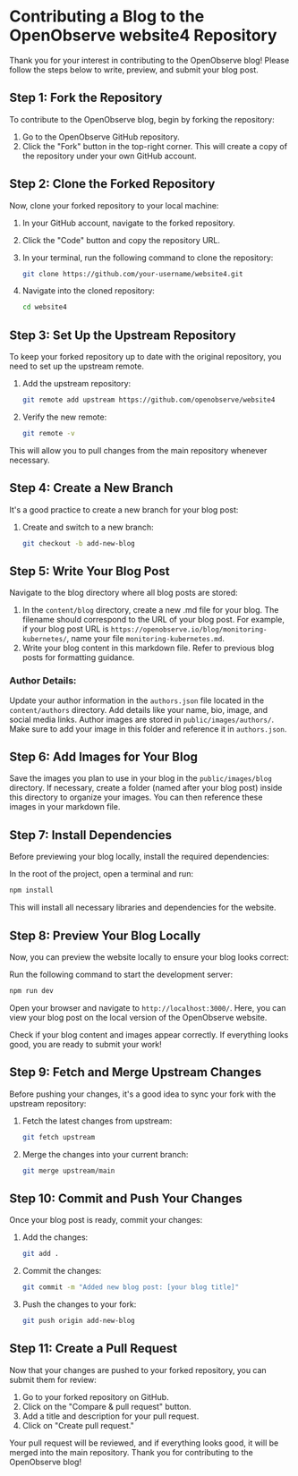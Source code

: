 
# Contributing a Blog to the OpenObserve website4 Repository

Thank you for your interest in contributing to the OpenObserve blog! Please follow the steps below to write, preview, and submit your blog post.

## Step 1: Fork the Repository
To contribute to the OpenObserve blog, begin by forking the repository:

1. Go to the OpenObserve GitHub repository.
2. Click the "Fork" button in the top-right corner. This will create a copy of the repository under your own GitHub account.

## Step 2: Clone the Forked Repository
Now, clone your forked repository to your local machine:

1. In your GitHub account, navigate to the forked repository.
2. Click the "Code" button and copy the repository URL.
3. In your terminal, run the following command to clone the repository:

   ```bash
   git clone https://github.com/your-username/website4.git
   ```

4. Navigate into the cloned repository:

   ```bash
   cd website4
   ```

## Step 3: Set Up the Upstream Repository
To keep your forked repository up to date with the original repository, you need to set up the upstream remote.

1. Add the upstream repository:

   ```bash
   git remote add upstream https://github.com/openobserve/website4
   ```

2. Verify the new remote:

   ```bash
   git remote -v
   ```

This will allow you to pull changes from the main repository whenever necessary.

## Step 4: Create a New Branch
It's a good practice to create a new branch for your blog post:

1. Create and switch to a new branch:

   ```bash
   git checkout -b add-new-blog
   ```

## Step 5: Write Your Blog Post
Navigate to the blog directory where all blog posts are stored:

1. In the `content/blog` directory, create a new .md file for your blog. The filename should correspond to the URL of your blog post. For example, if your blog post URL is `https://openobserve.io/blog/monitoring-kubernetes/`, name your file `monitoring-kubernetes.md`.
2. Write your blog content in this markdown file. Refer to previous blog posts for formatting guidance.

### Author Details:
Update your author information in the `authors.json` file located in the `content/authors` directory. Add details like your name, bio, image, and social media links. Author images are stored in `public/images/authors/`. Make sure to add your image in this folder and reference it in `authors.json`.

## Step 6: Add Images for Your Blog
Save the images you plan to use in your blog in the `public/images/blog` directory. If necessary, create a folder (named after your blog post) inside this directory to organize your images. You can then reference these images in your markdown file.

## Step 7: Install Dependencies
Before previewing your blog locally, install the required dependencies:

In the root of the project, open a terminal and run:

```bash
npm install
```

This will install all necessary libraries and dependencies for the website.

## Step 8: Preview Your Blog Locally
Now, you can preview the website locally to ensure your blog looks correct:

Run the following command to start the development server:

```bash
npm run dev
```

Open your browser and navigate to `http://localhost:3000/`. Here, you can view your blog post on the local version of the OpenObserve website.

Check if your blog content and images appear correctly. If everything looks good, you are ready to submit your work!

## Step 9: Fetch and Merge Upstream Changes
Before pushing your changes, it's a good idea to sync your fork with the upstream repository:

1. Fetch the latest changes from upstream:

   ```bash
   git fetch upstream
   ```

2. Merge the changes into your current branch:

   ```bash
   git merge upstream/main
   ```

## Step 10: Commit and Push Your Changes
Once your blog post is ready, commit your changes:

1. Add the changes:

   ```bash
   git add .
   ```

2. Commit the changes:

   ```bash
   git commit -m "Added new blog post: [your blog title]"
   ```

3. Push the changes to your fork:

   ```bash
   git push origin add-new-blog
   ```

## Step 11: Create a Pull Request
Now that your changes are pushed to your forked repository, you can submit them for review:

1. Go to your forked repository on GitHub.
2. Click on the "Compare & pull request" button.
3. Add a title and description for your pull request.
4. Click on "Create pull request."

Your pull request will be reviewed, and if everything looks good, it will be merged into the main repository. Thank you for contributing to the OpenObserve blog!
